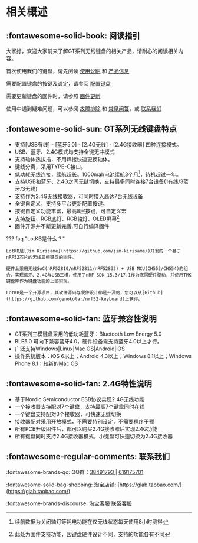 
相关概述
=====================

:fontawesome-solid-book: 阅读指引
----------

大家好，欢迎大家前来了解GT系列无线键盘的相关产品，请耐心的阅读相关内容。

首次使用我们的键盘，请先阅读 [使用说明](manual.md) 和 [产品信息](keyboard/volta9.md)

需要配置键盘的按键及设定，请参阅 [配置键盘](configurator.md)

需要更新键盘的固件时，请参照 [固件更新](upgrade.md)

使用中遇到疑难问题，可以参阅 [故障排除](trouble.md) 和 [常见问答](faq.md)，或 [联系我们](summary.md#联系我们)


:fontawesome-solid-sun: GT系列无线键盘特点
------------

- 支持[USB有线] - [蓝牙5.0] - [2.4G无线] - [2.4G接收器] 四种连接模式。
- USB、蓝牙、2.4G模式均支持全键无冲模式
- 支持轴体热拔插，不用焊接快速更换轴体。
- 键线分离，采用TYPE-C接口。
- 低功耗无线连接，续航超长。1000mah电池续航3个月[^1]，待机超过一年。
- 支持USB和蓝牙、2.4G之间无缝切换，支持最多同时连接7台设备(1有线/3蓝牙/3无线)
- 支持作为2.4G无线接收器，可同时接入高达7台无线设备
- 全键自定义，支持多平台更新配置按键。
- 按键自定义功能丰富，最高8层按键，可自定义宏
- 支持旋钮、RGB底灯、RGB轴灯、OLED屏幕[^2]
- 固件开源并不断更新完善,可自行编译固件

??? faq "LotKB是什么？"

    LotKB是[Jim Kirisame](https://github.com/jim-kirisame/)开发的一个基于nRF52芯片的无线三模键盘的固件。

    硬件上采用无线SoC(nRF52810/nRF52811/nRF52832) + USB MCU(CH552/CH554)的组合，实现蓝牙、2.4G与USB三模，使用了nRF SDK 15.3/17.1作为底层硬件驱动，并使用TMK键盘库作为键盘功能的上部实现。

    LotKB是一个开源项目，其软件源码与硬件设计都是开源的，您可以从[Github](https://github.com/genokolar/nrf52-keyboard)上获得。

:fontawesome-solid-fan: 蓝牙兼容性说明
-----

- GT系列三模键盘采用的低功耗蓝牙：Bluetooth Low Energy 5.0
- BLE5.0 可向下兼容蓝牙4.0，硬件设备需支持蓝牙4.0以上才行。
- 广泛支持Windows|Linux|Mac OS|Android|iOS
- 操作系统版本：iOS 6以上；Android 4.3以上；Windows 8.1以上；Windows Phone 8.1；较新的Mac OS

:fontawesome-solid-fan: 2.4G特性说明
-----

- 基于Nordic Semiconductor ESB协议实现2.4G无线功能
- 一个接收器支持配对7个键盘，支持最高7个键盘同时在线
- 一个键盘支持配对3个接收器，可快速无缝切换
- 接收器配对采用开放模式，不需要特别设定，不需要程序干预
- 所有PCB升级固件后，都可以购买2.4G接收器后实现2.4G功能
- 所有键盘同时支持2.4G接收器模式，小键盘可快速切换为2.4G接收器


:fontawesome-regular-comments: <span id="联系我们">联系我们</span>
----------------

:fontawesome-brands-qq: QQ群：[38491793 ](https://jq.qq.com/?_wv=1027&k=wO76pWWU) | [619175701 ](https://jq.qq.com/?_wv=1027&k=PErENtHj)

:fontawesome-solid-bag-shopping: 淘宝店铺: [https://glab.taobao.com/](https://glab.taobao.com/)

:fontawesome-brands-discourse: 淘宝客服 [联系客服](https://amos.alicdn.com/getcid.aw?site=cntaobao&uid=genokolar:售前)


[^1]: 续航数据为关闭轴灯等耗电功能在仅无线状态每天使用8小时测得
[^2]: 此处为固件支持功能，因键盘硬件设计不同，支持的功能各有不同
